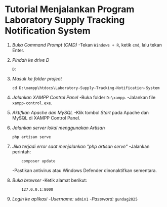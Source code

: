 Tutorial Menjalankan Program Laboratory Supply Tracking Notification System
===========================================================================

1.  *Buka Command Prompt (CMD)*
    -Tekan `Windows + R`, ketik `cmd`, lalu tekan Enter.
2.  *Pindah ke drive D*
    
        D:
    
3.  *Masuk ke folder project*
    
        cd D:\xampp\htdocs\Laboratory-Supply-Tracking-Notification-System
    
4.  *Jalankan XAMPP Control Panel*
    -Buka folder `D:\xampp`.
    -Jalankan file `xampp-control.exe`.
5.  *Aktifkan Apache dan MySQL*
    -Klik tombol *Start* pada Apache dan MySQL di XAMPP Control Panel.
6.  *Jalankan server lokal menggunakan Artisan*
    
        php artisan serve
    
7.  *Jika terjadi error saat menjalankan "php artisan serve"*
    -Jalankan perintah:
        
            composer update
        
    -Pastikan antivirus atau Windows Defender dinonaktifkan sementara.
8.  *Buka browser*
    -Ketik alamat berikut:
        
            127.0.0.1:8000
        
9.  *Login ke aplikasi*
    -*Username:* `admin1`
    -*Password:* `gundag2025`
